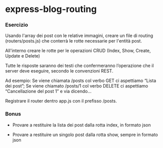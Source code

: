 # express-blog-routing

### Esercizio
Usando l'array dei post con le relative immagini, creare un file di routing (routers/posts.js) che conterrà le rotte necessarie per l'entità post.

All'interno creare le rotte per le operazioni CRUD (Index, Show, Create, Update e Delete)

Tutte le risposte saranno dei testi che confermeranno l’operazione che il server deve eseguire, secondo le convenzioni REST.

Ad esempio:
Se viene chiamata /posts col verbo GET ci aspettiamo “Lista dei post”;
Se viene chiamato /posts/1 col verbo DELETE ci aspettiamo “Cancellazione del post 1”
e via dicendo… 

Registrare il router dentro app.js con il prefisso /posts.

### Bonus
- Provare a restituire la lista dei post dalla rotta index, in formato json

- Provare a restituire un singolo post dalla rotta show, sempre in formato json
